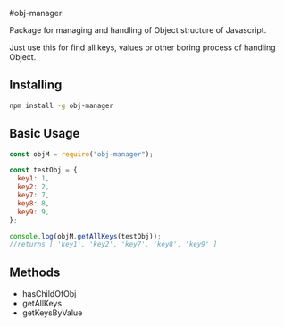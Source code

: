 #obj-manager

Package for managing and handling of Object structure of Javascript.

Just use this for find all keys, values or other boring process of handling Object.

## Installing

```bash
npm install -g obj-manager
```

## Basic Usage

```javascript
const objM = require("obj-manager");

const testObj = {
  key1: 1,
  key2: 2,
  key7: 7,
  key8: 8,
  key9: 9,
};

console.log(objM.getAllKeys(testObj));
//returns [ 'key1', 'key2', 'key7', 'key8', 'key9' ]
```

## Methods

- hasChildOfObj
- getAllKeys
- getKeysByValue
